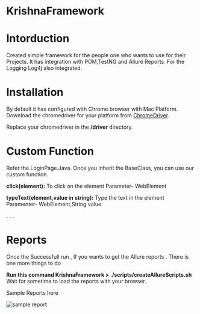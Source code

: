 # KrishnaFramework
# Intorduction
Created simple framework for the people one who wants to use for their Projects. It has integration with POM,TestNG and Allure Reports. For the Logging Log4j also integrated. 

# Installation
By default it has configured with Chrome browser with Mac Platform. 
Download the chromedriver for your platform from [ChromeDriver](http://chromedriver.chromium.org/downloads). 

Replace your chromedriver in the **/driver** directory.

# Custom Function

Refer the LoginPage.Java. Once you inherit the BaseClass, you can use our custom function. 

**click(element):**
To click on the element
	Parameter- WebElement
	
	
**typeText(element,value in string):**
Type the text in the element
	Paramenter- WebElement,String value
	
.
.
.
# Reports
Once the Successfull run , If you wants to get the Allure reports . There is one more things to do 

**Run this command
KrishnaFramework > ./scripts/createAllureScripts.sh**
Wait for sometime to load the reports with your browser. 

Sample Reports here

![sample report](https://user-images.githubusercontent.com/13097320/43676665-0e8794cc-9813-11e8-867e-adfc2851f73f.png)
